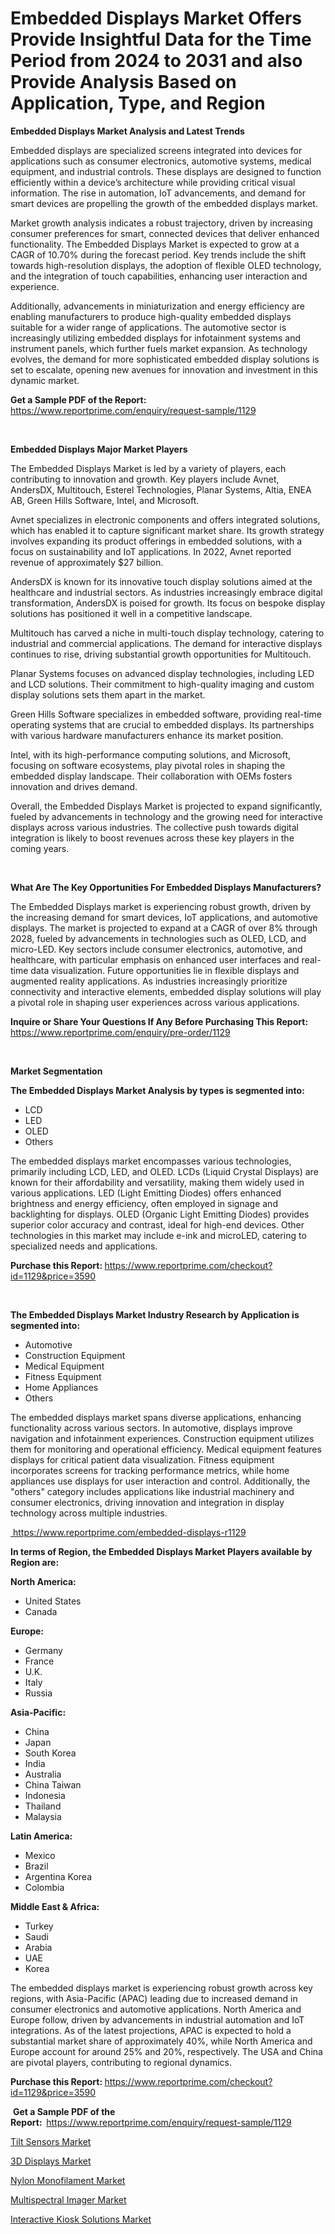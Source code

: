 <p><h1>Embedded Displays Market Offers Provide Insightful Data for the Time Period from 2024 to 2031 and also Provide Analysis Based on Application, Type, and Region</h1></p><p><strong>Embedded Displays Market Analysis and Latest Trends</strong></p>
<p><p>Embedded displays are specialized screens integrated into devices for applications such as consumer electronics, automotive systems, medical equipment, and industrial controls. These displays are designed to function efficiently within a device’s architecture while providing critical visual information. The rise in automation, IoT advancements, and demand for smart devices are propelling the growth of the embedded displays market.</p><p>Market growth analysis indicates a robust trajectory, driven by increasing consumer preferences for smart, connected devices that deliver enhanced functionality. The Embedded Displays Market is expected to grow at a CAGR of 10.70% during the forecast period. Key trends include the shift towards high-resolution displays, the adoption of flexible OLED technology, and the integration of touch capabilities, enhancing user interaction and experience.</p><p>Additionally, advancements in miniaturization and energy efficiency are enabling manufacturers to produce high-quality embedded displays suitable for a wider range of applications. The automotive sector is increasingly utilizing embedded displays for infotainment systems and instrument panels, which further fuels market expansion. As technology evolves, the demand for more sophisticated embedded display solutions is set to escalate, opening new avenues for innovation and investment in this dynamic market.</p></p>
<p><strong>Get a Sample PDF of the Report:&nbsp;</strong> <a href="https://www.reportprime.com/enquiry/request-sample/1129">https://www.reportprime.com/enquiry/request-sample/1129</a></p>
<p>&nbsp;</p>
<p><strong>Embedded Displays Major Market Players</strong></p>
<p><p>The Embedded Displays Market is led by a variety of players, each contributing to innovation and growth. Key players include Avnet, AndersDX, Multitouch, Esterel Technologies, Planar Systems, Altia, ENEA AB, Green Hills Software, Intel, and Microsoft.</p><p>Avnet specializes in electronic components and offers integrated solutions, which has enabled it to capture significant market share. Its growth strategy involves expanding its product offerings in embedded solutions, with a focus on sustainability and IoT applications. In 2022, Avnet reported revenue of approximately $27 billion.</p><p>AndersDX is known for its innovative touch display solutions aimed at the healthcare and industrial sectors. As industries increasingly embrace digital transformation, AndersDX is poised for growth. Its focus on bespoke display solutions has positioned it well in a competitive landscape.</p><p>Multitouch has carved a niche in multi-touch display technology, catering to industrial and commercial applications. The demand for interactive displays continues to rise, driving substantial growth opportunities for Multitouch. </p><p>Planar Systems focuses on advanced display technologies, including LED and LCD solutions. Their commitment to high-quality imaging and custom display solutions sets them apart in the market.</p><p>Green Hills Software specializes in embedded software, providing real-time operating systems that are crucial to embedded displays. Its partnerships with various hardware manufacturers enhance its market position.</p><p>Intel, with its high-performance computing solutions, and Microsoft, focusing on software ecosystems, play pivotal roles in shaping the embedded display landscape. Their collaboration with OEMs fosters innovation and drives demand.</p><p>Overall, the Embedded Displays Market is projected to expand significantly, fueled by advancements in technology and the growing need for interactive displays across various industries. The collective push towards digital integration is likely to boost revenues across these key players in the coming years.</p></p>
<p>&nbsp;</p>
<p><strong>What Are The Key Opportunities For Embedded Displays Manufacturers?</strong></p>
<p><p>The Embedded Displays market is experiencing robust growth, driven by the increasing demand for smart devices, IoT applications, and automotive displays. The market is projected to expand at a CAGR of over 8% through 2028, fueled by advancements in technologies such as OLED, LCD, and micro-LED. Key sectors include consumer electronics, automotive, and healthcare, with particular emphasis on enhanced user interfaces and real-time data visualization. Future opportunities lie in flexible displays and augmented reality applications. As industries increasingly prioritize connectivity and interactive elements, embedded display solutions will play a pivotal role in shaping user experiences across various applications.</p></p>
<p><strong>Inquire or Share Your Questions If Any Before Purchasing This Report:</strong> <a href="https://www.reportprime.com/enquiry/pre-order/1129">https://www.reportprime.com/enquiry/pre-order/1129</a></p>
<p>&nbsp;</p>
<p><strong>Market Segmentation</strong></p>
<p><strong>The Embedded Displays Market Analysis by types is segmented into:</strong></p>
<p><ul><li>LCD</li><li>LED</li><li>OLED</li><li>Others</li></ul></p>
<p><p>The embedded displays market encompasses various technologies, primarily including LCD, LED, and OLED. LCDs (Liquid Crystal Displays) are known for their affordability and versatility, making them widely used in various applications. LED (Light Emitting Diodes) offers enhanced brightness and energy efficiency, often employed in signage and backlighting for displays. OLED (Organic Light Emitting Diodes) provides superior color accuracy and contrast, ideal for high-end devices. Other technologies in this market may include e-ink and microLED, catering to specialized needs and applications.</p></p>
<p><strong>Purchase this Report:&nbsp;</strong><a href="https://www.reportprime.com/checkout?id=1129&price=3590">https://www.reportprime.com/checkout?id=1129&price=3590</a></p>
<p>&nbsp;</p>
<p><strong>The Embedded Displays Market Industry Research by Application is segmented into:</strong></p>
<p><ul><li>Automotive</li><li>Construction Equipment</li><li>Medical Equipment</li><li>Fitness Equipment</li><li>Home Appliances</li><li>Others</li></ul></p>
<p><p>The embedded displays market spans diverse applications, enhancing functionality across various sectors. In automotive, displays improve navigation and infotainment experiences. Construction equipment utilizes them for monitoring and operational efficiency. Medical equipment features displays for critical patient data visualization. Fitness equipment incorporates screens for tracking performance metrics, while home appliances use displays for user interaction and control. Additionally, the "others" category includes applications like industrial machinery and consumer electronics, driving innovation and integration in display technology across multiple industries.</p></p>
<p><a href="https://www.reportprime.com/embedded-displays-r1129">&nbsp;https://www.reportprime.com/embedded-displays-r1129</a></p>
<p><strong>In terms of Region, the Embedded Displays Market Players available by Region are:</strong></p>
<p>
    <p> <strong> North America: </strong>
        <ul>
            <li>United States</li>
            <li>Canada</li>
        </ul>
        </p> 
    <p> <strong> Europe: </strong>
        <ul>
            <li>Germany</li>
            <li>France</li>
            <li>U.K.</li>
            <li>Italy</li>
            <li>Russia</li>
        </ul>
        </p> 
    <p> <strong> Asia-Pacific: </strong>
        <ul>
            <li>China</li>
            <li>Japan</li>
            <li>South Korea</li>
            <li>India</li>
            <li>Australia</li>
            <li>China Taiwan</li>
            <li>Indonesia</li>
            <li>Thailand</li>
            <li>Malaysia</li>
        </ul>
        </p> 
    <p> <strong> Latin America: </strong>
        <ul>
            <li>Mexico</li>
            <li>Brazil</li>
            <li>Argentina Korea</li>
            <li>Colombia</li>
        </ul>
        </p> 
    <p> <strong> Middle East & Africa: </strong>
        <ul>
            <li>Turkey</li>
            <li>Saudi</li>
            <li>Arabia</li>
            <li>UAE</li>
            <li>Korea</li>
        </ul>
    </p>
    </p>
<p><p>The embedded displays market is experiencing robust growth across key regions, with Asia-Pacific (APAC) leading due to increased demand in consumer electronics and automotive applications. North America and Europe follow, driven by advancements in industrial automation and IoT integrations. As of the latest projections, APAC is expected to hold a substantial market share of approximately 40%, while North America and Europe account for around 25% and 20%, respectively. The USA and China are pivotal players, contributing to regional dynamics.</p></p>
<p><strong>Purchase this Report: </strong><a href="https://www.reportprime.com/checkout?id=1129&price=3590">https://www.reportprime.com/checkout?id=1129&price=3590</a></p>
<p>&nbsp;<strong>Get a Sample PDF of the Report:&nbsp;&nbsp;</strong><a href="https://www.reportprime.com/enquiry/request-sample/1129">https://www.reportprime.com/enquiry/request-sample/1129</a></p>
<p><strong></strong></p>
<p><p><a href="https://github.com/luckyshygirl/Market-Research-Report-List-6/blob/main/tilt-sensors-market.md">Tilt Sensors Market</a></p><p><a href="https://github.com/arionmp/Market-Research-Report-List-5/blob/main/3d-displays-market.md">3D Displays Market</a></p><p><a href="https://www.linkedin.com/pulse/strategic-roadmap-global-nylon-monofilament-market-nvz3e?trackingId=NYvuPXbjS%2Fa%2FnGBBZoZmMA%3D%3D">Nylon Monofilament Market</a></p><p><a href="https://medium.com/@kavonhansen2022/navigating-the-multispectral-imager-market-expert-analysis-and-market-forecast-for-period-from-af944549bb74">Multispectral Imager Market</a></p><p><a href="https://medium.com/@gyuj5h/interactive-kiosk-solutions-market-global-market-insights-and-regional-analysis-2024-2031-0ed09321e0b8">Interactive Kiosk Solutions Market</a></p></p>